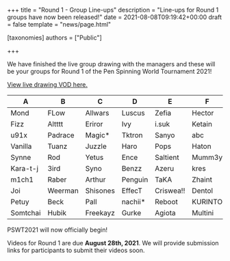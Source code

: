 +++
title = "Round 1 - Group Line-ups"
description = "Line-ups for Round 1 groups have now been released!"
date = 2021-08-08T09:19:42+00:00
draft = false
template = "news/page.html"

[taxonomies]
authors = ["Public"]

+++

We have finished the live group drawing with the managers and these will be your groups
for Round 1 of the Pen Spinning World Tournament 2021!

[View live drawing VOD here.](https://www.youtube.com/watch?v=6VlHJK6O-iM)

| A        | B       | C        | D        | E         | F       | G         | H           |
| -------- | ------- | -------- | -------- | --------- | ------- | --------- | ----------- |
| Mond     | FLow    | Allwars  | Luscus   | Zefia     | Hector  | Sweg      | Gollumsk8   |
| Fizz     | Altttt  | Eriror   | Ivy      | i.suk     | Ketain  | Karuna    | Mordecai    |
| u91x     | Padrace | Magic\*  | Tktron   | Sanyo     | abc     | Jiv.      | Plum        |
| Vanilla  | Tuanz   | Juzzle   | Haro     | Pops      | Haton   | Wei       | ph          |
| Synne    | Rod     | Yetus    | Ence     | Saltient  | Mumm3y  | Seiray7   | MK          |
| Kara-t-j | 3ird    | Syno     | Benzz    | Azeru     | kres    | corsair   | TUv4        |
| m1ch1    | Raber   | Arthur   | Penguin  | TaKA      | Zhaint  | Lunar     | SepelaThons |
| Joi      | Weerman | Shisones | EffecT   | Criswea!! | Dentol  | Monstrata | Wabi        |
| Petuy    | Beck    | Pall     | nachii\* | Reboot    | KURINTO | 17E       | Miuk        |
| Somtchai | Hubik   | Freekayz | Gurke    | Agiota    | Multini | V01D      |             |

PSWT2021 will now officially begin!

Videos for Round 1 are due **August 28th, 2021**. We will provide submission links for participants to submit their videos soon.
